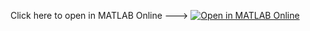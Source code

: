 Click here to open in MATLAB Online ---> [![Open in MATLAB Online](https://www.mathworks.com/images/responsive/global/open-in-matlab-online.svg)](https://matlab.mathworks.com/open/github/v1?repo=drLKeen/UMDGeoscienceDemo&file=UMDGeologyDemo1.mlx)
